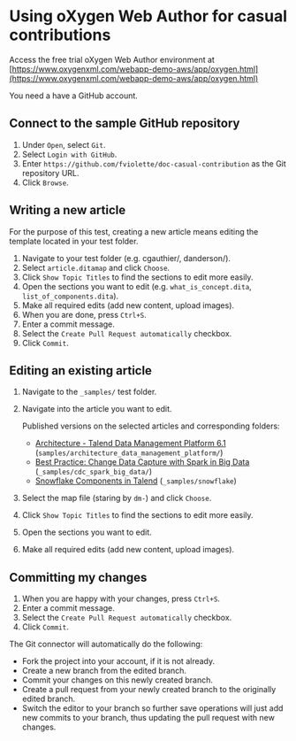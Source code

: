 # Using oXygen Web Author for casual contributions

 Access the free trial oXygen Web Author environment at [https://www.oxygenxml.com/webapp-demo-aws/app/oxygen.html](https://www.oxygenxml.com/webapp-demo-aws/app/oxygen.html)
 
 You need a have a GitHub account.
 
## Connect to the sample GitHub repository
1. Under `Open`, select `Git`.
2. Select `Login with GitHub`.
3. Enter `https://github.com/fviolette/doc-casual-contribution` as the Git repository URL.
4. Click `Browse`.

## Writing a new article
For the purpose of this test, creating a new article means editing the template located in your test folder.

1. Navigate to your test folder (e.g. cgauthier/, danderson/).
2. Select `article.ditamap` and click `Choose`.
4. Click `Show Topic Titles` to find the sections to edit more easily.
3. Open the sections you want to edit (e.g. `what_is_concept.dita`, `list_of_components.dita`).
4. Make all required edits (add new content, upload images).
5. When you are done, press `Ctrl+S`.
6. Enter a commit message.
7. Select the `Create Pull Request automatically` checkbox.
8. Click `Commit`.

## Editing an existing article

1. Navigate to the `_samples/` test folder.
2. Navigate into the article you want to edit.

   Published versions on the selected articles and corresponding folders:

   - [Architecture - Talend Data Management Platform 6.1](https://help.talend.com/reader/t2d9W5LwjZdETEJJST~2Jg/~hcTOcWJ60nKXshJWWk1HQ) (`samples/architecture_data_management_platform/`)
   - [Best Practice: Change Data Capture with Spark in Big Data](https://help.talend.com/reader/qBONZimp3CN7reRcw3X8qA/Rb~ESugOf1yFOJe2vRGKmw) (`_samples/cdc_spark_big_data/`)
   - [Snowflake Components in Talend](https://help.talend.com/reader/vftIUG8awmW0On_yhMotqA/NBw~_mrvqvi7Af1~T4d2BQ) (`_samples/snowflake`)

3. Select the map file (staring by `dm-`) and click `Choose`.
4. Click `Show Topic Titles` to find the sections to edit more easily.
5. Open the sections you want to edit.
6. Make all required edits (add new content, upload images).

## Committing my changes

1. When you are happy with your changes, press `Ctrl+S`.
2. Enter a commit message.
3. Select the `Create Pull Request automatically` checkbox.
4. Click `Commit`.

The Git connector will automatically do the following:
- Fork the project into your account, if it is not already.
- Create a new branch from the edited branch.
- Commit your changes on this newly created branch.
- Create a pull request from your newly created branch to the originally edited branch.
- Switch the editor to your branch so further save operations will just add new commits to your branch, thus updating the pull request with new changes.